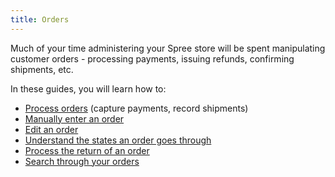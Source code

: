 ```yaml
---
title: Orders
---
```


Much of your time administering your Spree store will be spent manipulating customer orders - processing payments, issuing refunds, confirming shipments, etc.

In these guides, you will learn how to:

* [Process orders](/user/orders/processing_orders.html) (capture payments, record shipments)
* [Manually enter an order](/user/orders/entering_orders.html)
* [Edit an order](/user/orders/editing_orders.html)
* [Understand the states an order goes through](/user/orders/order_states.html)
* [Process the return of an order](/user/orders/returning_orders.html)
* [Search through your orders](/user/orders/searching_orders.html)
